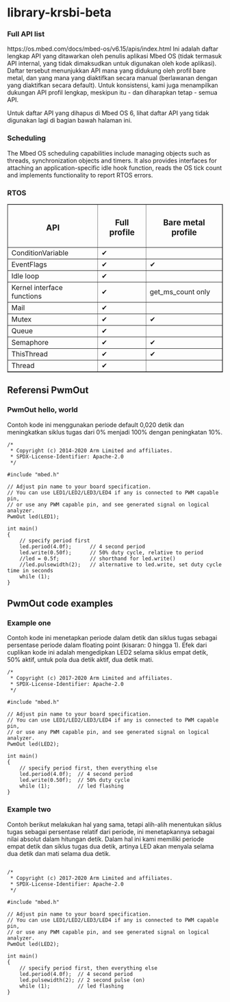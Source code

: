 # library-krsbi-beta

<h3>Full API list</h3>
https://os.mbed.com/docs/mbed-os/v6.15/apis/index.html Ini adalah daftar lengkap API yang ditawarkan oleh penulis aplikasi Mbed OS (tidak termasuk API internal, yang tidak dimaksudkan untuk digunakan oleh kode aplikasi). Daftar tersebut menunjukkan API mana yang didukung oleh profil bare metal, dan yang mana yang diaktifkan secara manual (berlawanan dengan yang diaktifkan secara default). Untuk konsistensi, kami juga menampilkan dukungan API profil lengkap, meskipun itu - dan diharapkan tetap - semua API.

Untuk daftar API yang dihapus di Mbed OS 6, lihat daftar API yang tidak digunakan lagi di bagian bawah halaman ini.

<h3>Scheduling</h3>

The Mbed OS scheduling capabilities include managing objects such as threads, synchronization objects and timers. It also provides interfaces for attaching an application-specific idle hook function, reads the OS tick count and implements functionality to report RTOS errors.


<h3>RTOS</h3>
<table border="1px">
  <tr>
    <th><h3>API</h3></th>
    <th><h3>Full profile</h3></th>
    <th><h3>Bare metal profile</h3></th>
  </tr>
  <tr>
    <td>ConditionVariable</td>
    <td>✔</td>
    <td></td>
  </tr>
  <tr>
    <td>EventFlags</td>
    <td>✔</td>
    <td>✔</td>
  </tr>
  <tr>
    <td>Idle loop</td>
    <td>✔</td>
    <td></td>
  </tr>
  <tr>
    <td>Kernel interface functions</td>
    <td>✔</td>
    <td>get_ms_count only</td>
  </tr>
  <tr>
    <td>Mail</td>
    <td>✔</td>
    <td></td>
  </tr>
  <tr>
    <td>Mutex</td>
    <td>✔</td>
    <td>✔</td>
  </tr>
  <tr>
    <td>Queue</td>
    <td>✔</td>
    <td></td>
  </tr>
  <tr>
    <td>Semaphore</td>
    <td>✔</td>
    <td>✔</td>
  </tr>
  <tr>
    <td>ThisThread</td>
    <td>✔</td>
    <td>✔</td>
  </tr>
  <tr>
    <td>Thread</td>
    <td>✔</td>
    <td></td>
  </tr>
</table>

<h2>Referensi PwmOut</h2>
<h3>PwmOut hello, world</h3>
Contoh kode ini menggunakan periode default 0,020 detik dan meningkatkan siklus tugas dari 0% menjadi 100% dengan peningkatan 10%.


```
/*
 * Copyright (c) 2014-2020 Arm Limited and affiliates.
 * SPDX-License-Identifier: Apache-2.0
 */

#include "mbed.h"

// Adjust pin name to your board specification.
// You can use LED1/LED2/LED3/LED4 if any is connected to PWM capable pin,
// or use any PWM capable pin, and see generated signal on logical analyzer.
PwmOut led(LED1);

int main()
{
    // specify period first
    led.period(4.0f);      // 4 second period
    led.write(0.50f);      // 50% duty cycle, relative to period
    //led = 0.5f;          // shorthand for led.write()
    //led.pulsewidth(2);   // alternative to led.write, set duty cycle time in seconds
    while (1);
}
```

<h2>PwmOut code examples</h2>
<h3>Example one</h3>

Contoh kode ini menetapkan periode dalam detik dan siklus tugas sebagai persentase periode dalam floating point (kisaran: 0 hingga 1). Efek dari cuplikan kode ini adalah mengedipkan LED2 selama siklus empat detik, 50% aktif, untuk pola dua detik aktif, dua detik mati.


```
/*
 * Copyright (c) 2017-2020 Arm Limited and affiliates.
 * SPDX-License-Identifier: Apache-2.0
 */

#include "mbed.h"

// Adjust pin name to your board specification.
// You can use LED1/LED2/LED3/LED4 if any is connected to PWM capable pin,
// or use any PWM capable pin, and see generated signal on logical analyzer.
PwmOut led(LED2);

int main()
{
    // specify period first, then everything else
    led.period(4.0f);  // 4 second period
    led.write(0.50f);  // 50% duty cycle
    while (1);         // led flashing
}

```

<h3>Example two</h3>

Contoh berikut melakukan hal yang sama, tetapi alih-alih menentukan siklus tugas sebagai persentase relatif dari periode, ini menetapkannya sebagai nilai absolut dalam hitungan detik. Dalam hal ini kami memiliki periode empat detik dan siklus tugas dua detik, artinya LED akan menyala selama dua detik dan mati selama dua detik.


```

/*
 * Copyright (c) 2017-2020 Arm Limited and affiliates.
 * SPDX-License-Identifier: Apache-2.0
 */

#include "mbed.h"

// Adjust pin name to your board specification.
// You can use LED1/LED2/LED3/LED4 if any is connected to PWM capable pin,
// or use any PWM capable pin, and see generated signal on logical analyzer.
PwmOut led(LED2);

int main()
{
    // specify period first, then everything else
    led.period(4.0f);  // 4 second period
    led.pulsewidth(2); // 2 second pulse (on)
    while (1);         // led flashing
}

```
